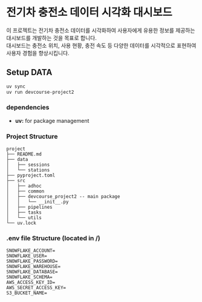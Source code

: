 # 전기차 충전소 데이터 시각화 대시보드

이 프로젝트는 전기차 충전소 데이터를 시각화하여 사용자에게 유용한 정보를 제공하는 대시보드를 개발하는 것을 목표로 합니다.  
대시보드는 충전소 위치, 사용 현황, 충전 속도 등 다양한 데이터를 시각적으로 표현하여 사용자 경험을 향상시킵니다.

## Setup DATA

```bash
uv sync
uv run devcourse-project2
```

### dependencies

- **uv:** for package management

### Project Structure
```
project
├── README.md
├── data
│   ├── sessions
│   └── stations
├── pyproject.toml
├── src
│   ├── adhoc
│   ├── common
│   ├── devcourse_project2 -- main package
│   │   └── __init__.py
│   ├── pipelines
│   ├── tasks
│   └── utils
└── uv.lock
```

### .env file Structure (located in /)

```
SNOWFLAKE_ACCOUNT=
SNOWFLAKE_USER=
SNOWFLAKE_PASSWORD=
SNOWFLAKE_WAREHOUSE=
SNOWFLAKE_DATABASE=
SNOWFLAKE_SCHEMA=
AWS_ACCESS_KEY_ID=
AWS_SECRET_ACCESS_KEY=
S3_BUCKET_NAME=
```

